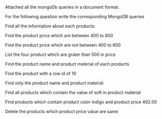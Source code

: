 Attached all the mongoDb queries in a document format.

For the following question write the corresponding MongoDB queries

Find all the information about each products:

Find the product price which are between 400 to 800

Find the product price which are not between 400 to 600

List the four product which are grater than 500 in price

Find the product name and product material of each products

Find the product with a row id of 10

Find only the product name and product material

Find all products which contain the value of soft in product material

Find products which contain product color indigo and product price 492.00

Delete the products which product price value are same
